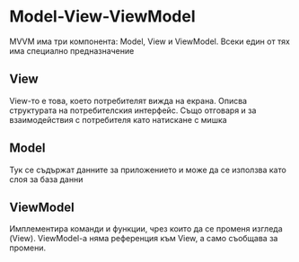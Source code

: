 # Model-View-ViewModel
MVVM има три компонента: Model, View и ViewModel.
Всеки един от тях има специално предназначение

## View
View-то е това, което потребителят вижда на екрана.
Описва структурата на потребителския интерфейс. Също отговаря и за взаимодействия с потребителя като натискане с мишка

## Model
Тук се съдържат данните за приложението и може да се използва като слоя за база данни

## ViewModel
Имплементира команди и функции, чрез които да се променя изгледа (View). ViewModel-а няма референция към View, а само съобщава за промени.